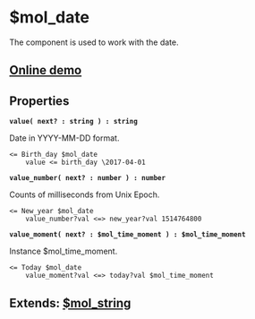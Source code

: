 # $mol_date

The component is used to work with the date.
 
## [Online demo](http://eigenmethod.github.io/mol/#demo=mol_date)

## Properties

**`value( next? : string ) : string`**

Date in YYYY-MM-DD format.
```
<= Birth_day $mol_date
	value <= birth_day \2017-04-01
```

**`value_number( next? : number ) : number`**

Counts of milliseconds from Unix Epoch. 
```
<= New_year $mol_date
	value_number?val <=> new_year?val 1514764800
```

**`value_moment( next? : $mol_time_moment ) : $mol_time_moment`**

Instance $mol_time_moment.
```
<= Today $mol_date
	value_moment?val <=> today?val $mol_time_moment
```

## Extends: [$mol_string](../string)
